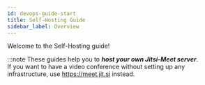 ```yaml
---
id: devops-guide-start
title: Self-Hosting Guide
sidebar_label: Overview
---
```


Welcome to the Self-Hosting guide!

:::note
These guides help you to ___host your own Jitsi-Meet server___.   
If you want to have a video conference without setting up any infrastructure, use https://meet.jit.si instead.

